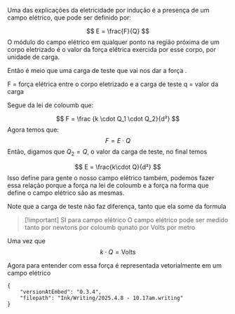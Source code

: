 Uma das explicações da eletricidade por indução é a presença de um campo elétrico, que pode ser definido por:

$$
E = \frac{F}{Q}
$$
O módulo do campo elétrico em qualquer ponto na região próxima de um corpo eletrizado é o valor da força elétrica exercida por esse corpo, por unidade de carga.

Então é meio que uma carga de teste que vai nos dar a força .

F =  força elétrica entre o corpo eletrizado e a carga de teste
q = valor da carga

Segue da lei de coloumb que:

$$
F = \frac {k \cdot Q_1 \cdot Q_2}{d²}
$$
Agora temos que:
$$
F = E \cdot Q
$$
Então, digamos que $Q_2 = Q$, o valor da carga de teste, no final temos

$$
E = \frac{k\cdot Q}{d²}
$$
Isso define para gente o nosso campo elétrico também, podemos fazer essa relação porque a força na lei de coloumb e a força na forma que define o campo elétrico são as mesmas.

Note que a carga de teste não faz diferença, tanto que ela some da formula

> [!important] SI para campo elétrico
> O campo elétrico pode ser medido tanto por newtons por coloumb qunato por Volts por metro 
> 

Uma vez que 
$$
k \cdot Q = \text{Volts}
$$


Agora para entender com essa força é representada vetorialmente em um campo elétrico

```handwritten-ink
{
	"versionAtEmbed": "0.3.4",
	"filepath": "Ink/Writing/2025.4.8 - 10.17am.writing"
}
```
